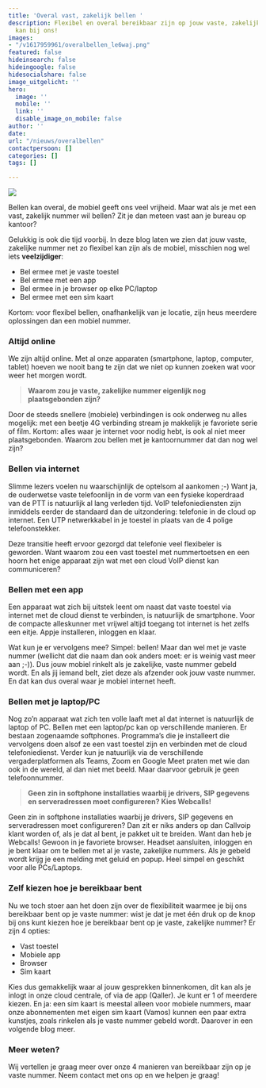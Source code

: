 ```yaml
---
title: 'Overal vast, zakelijk bellen '
description: Flexibel en overal bereikbaar zijn op jouw vaste, zakelijke nummer? Dat
  kan bij ons!
images:
- "/v1617959961/overalbellen_le6waj.png"
featured: false
hideinsearch: false
hideingoogle: false
hidesocialshare: false
image_uitgelicht: ''
hero:
  image: ''
  mobile: ''
  link: ''
  disable_image_on_mobile: false
author: ''
date: 
url: "/nieuws/overalbellen"
contactpersoon: []
categories: []
tags: []

---
```

![](https://res.cloudinary.com/callvoip/image/upload/v1617959961/overalbellen_le6waj.png)

Bellen kan overal, de mobiel geeft ons veel vrijheid. Maar wat als je met een vast, zakelijk nummer wil bellen? Zit je dan meteen vast aan je bureau op kantoor?

Gelukkig is ook die tijd voorbij. In deze blog laten we zien dat jouw vaste, zakelijke nummer net zo flexibel kan zijn als de mobiel, misschien nog wel iets **veelzijdiger**:

* Bel ermee met je vaste toestel
* Bel ermee met een app
* Bel ermee in je browser op elke PC/laptop
* Bel ermee met een sim kaart

Kortom: voor flexibel bellen, onafhankelijk van je locatie, zijn heus meerdere oplossingen dan een mobiel nummer.

### Altijd online

We zijn altijd online. Met al onze apparaten (smartphone, laptop, computer, tablet) hoeven we nooit bang te zijn dat we niet op kunnen zoeken wat voor weer het morgen wordt.

> **Waarom zou je vaste, zakelijke nummer eigenlijk nog plaatsgebonden zijn?**

Door de steeds snellere (mobiele) verbindingen is ook onderweg nu alles mogelijk: met een beetje 4G verbinding stream je makkelijk je favoriete serie of film. Kortom: alles waar je internet voor nodig hebt, is ook al niet meer plaatsgebonden. Waarom zou bellen met je kantoornummer dat dan nog wel zijn?

### Bellen via internet

Slimme lezers voelen nu waarschijnlijk de optelsom al aankomen ;-) Want ja, de ouderwetse vaste telefoonlijn in de vorm van een fysieke koperdraad van de PTT is natuurlijk al lang verleden tijd. VoIP telefoniediensten zijn inmiddels eerder de standaard dan de uitzondering: telefonie in de cloud op internet. Een UTP netwerkkabel in je toestel in plaats van de 4 polige telefoonstekker.

Deze transitie heeft ervoor gezorgd dat telefonie veel flexibeler is geworden. Want waarom zou een vast toestel met nummertoetsen en een hoorn het enige apparaat zijn wat met een cloud VoIP dienst kan communiceren?

### Bellen met een app

Een apparaat wat zich bij uitstek leent om naast dat vaste toestel via internet met de cloud dienst te verbinden, is natuurlijk de smartphone. Voor de compacte alleskunner met vrijwel altijd toegang tot internet is het zelfs een eitje. Appje installeren, inloggen en klaar.

Wat kun je er vervolgens mee? Simpel: bellen! Maar dan wel met je vaste nummer (wellicht dat die naam dan ook anders moet: er is weinig vast meer aan ;-)). Dus jouw mobiel rinkelt als je zakelijke, vaste nummer gebeld wordt. En als jij iemand belt, ziet deze als afzender ook jouw vaste nummer. En dat kan dus overal waar je mobiel internet heeft.

### Bellen met je laptop/PC

Nog zo’n apparaat wat zich ten volle laaft met al dat internet is natuurlijk de laptop of PC. Bellen met een laptop/pc kan op verschillende manieren. Er bestaan zogenaamde softphones. Programma’s die je installeert die vervolgens doen alsof ze een vast toestel zijn en verbinden met de cloud telefoniedienst. Verder kun je natuurlijk via de verschillende vergaderplatformen als Teams, Zoom en Google Meet praten met wie dan ook in de wereld, al dan niet met beeld. Maar daarvoor gebruik je geen telefoonnummer.

> **Geen zin in softphone installaties waarbij je drivers, SIP gegevens en serveradressen moet configureren? Kies Webcalls!**

Geen zin in softphone installaties waarbij je drivers, SIP gegevens en serveradressen moet configureren? Dan zit er niks anders op dan Callvoip klant worden of, als je dat al bent, je pakket uit te breiden. Want dan heb je Webcalls! Gewoon in je favoriete browser. Headset aansluiten, inloggen en je bent klaar om te bellen met al je vaste, zakelijke nummers. Als je gebeld wordt krijg je een melding met geluid en popup. Heel simpel en geschikt voor alle PCs/Laptops.

### Zelf kiezen hoe je bereikbaar bent

Nu we toch stoer aan het doen zijn over de flexibiliteit waarmee je bij ons bereikbaar bent op je vaste nummer: wist je dat je met één druk op de knop bij ons kunt kiezen hoe je bereikbaar bent op je vaste, zakelijke nummer? Er zijn 4 opties:

* Vast toestel
* Mobiele app
* Browser
* Sim kaart

Kies dus gemakkelijk waar al jouw gesprekken binnenkomen, dit kan als je inlogt in onze cloud centrale, of via de app (Qaller). Je kunt er 1 of meerdere kiezen. En ja: een sim kaart is meestal alleen voor mobiele nummers, maar onze abonnementen met eigen sim kaart (Vamos) kunnen een paar extra kunstjes, zoals rinkelen als je vaste nummer gebeld wordt. Daarover in een volgende blog meer.

### Meer weten?

Wij vertellen je graag meer over onze 4 manieren van bereikbaar zijn op je vaste nummer. Neem contact met ons op en we helpen je graag!